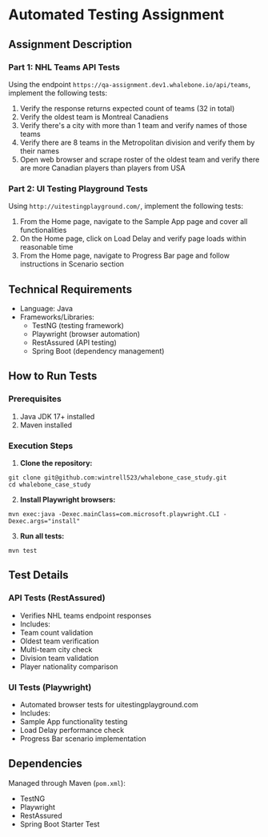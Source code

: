 # Automated Testing Assignment

## Assignment Description

### Part 1: NHL Teams API Tests

Using the endpoint `https://qa-assignment.dev1.whalebone.io/api/teams`, implement the following tests:

1. Verify the response returns expected count of teams (32 in total)
2. Verify the oldest team is Montreal Canadiens
3. Verify there's a city with more than 1 team and verify names of those teams
4. Verify there are 8 teams in the Metropolitan division and verify them by their names
5. Open web browser and scrape roster of the oldest team and verify there are more Canadian players than players from USA

### Part 2: UI Testing Playground Tests

Using `http://uitestingplayground.com/`, implement the following tests:

1. From the Home page, navigate to the Sample App page and cover all functionalities
2. On the Home page, click on Load Delay and verify page loads within reasonable time
3. From the Home page, navigate to Progress Bar page and follow instructions in Scenario section

## Technical Requirements

- Language: Java
- Frameworks/Libraries:
  - TestNG (testing framework)
  - Playwright (browser automation)
  - RestAssured (API testing)
  - Spring Boot (dependency management)

## How to Run Tests

### Prerequisites

1. Java JDK 17+ installed
2. Maven installed

### Execution Steps

1. **Clone the repository:**

```
git clone git@github.com:wintrell523/whalebone_case_study.git
cd whalebone_case_study
```

2. **Install Playwright browsers:**

```
mvn exec:java -Dexec.mainClass=com.microsoft.playwright.CLI -Dexec.args="install"
```

3. **Run all tests:**

```
mvn test
```

## Test Details

### API Tests (RestAssured)

- Verifies NHL teams endpoint responses
- Includes:
- Team count validation
- Oldest team verification
- Multi-team city check
- Division team validation
- Player nationality comparison

### UI Tests (Playwright)

- Automated browser tests for uitestingplayground.com
- Includes:
- Sample App functionality testing
- Load Delay performance check
- Progress Bar scenario implementation

## Dependencies

Managed through Maven (`pom.xml`):

- TestNG
- Playwright
- RestAssured
- Spring Boot Starter Test

